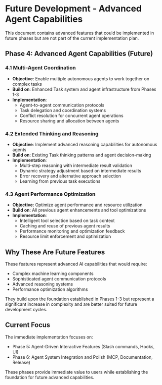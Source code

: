 # Future Development - Advanced Agent Capabilities

This document contains advanced features that could be implemented in future phases but are not part of the current implementation plan.

## Phase 4: Advanced Agent Capabilities (Future)

### 4.1 Multi-Agent Coordination

- **Objective**: Enable multiple autonomous agents to work together on complex tasks
- **Build on**: Enhanced Task system and agent infrastructure from Phases 1-3
- **Implementation**:
    - Agent-to-agent communication protocols
    - Task delegation and coordination systems
    - Conflict resolution for concurrent agent operations
    - Resource sharing and allocation between agents

### 4.2 Extended Thinking and Reasoning

- **Objective**: Implement advanced reasoning capabilities for autonomous agents
- **Build on**: Existing Task thinking patterns and agent decision-making
- **Implementation**:
    - Multi-step reasoning with intermediate result validation
    - Dynamic strategy adjustment based on intermediate results
    - Error recovery and alternative approach selection
    - Learning from previous task executions

### 4.3 Agent Performance Optimization

- **Objective**: Optimize agent performance and resource utilization
- **Build on**: All previous agent enhancements and tool optimizations
- **Implementation**:
    - Intelligent tool selection based on task context
    - Caching and reuse of previous agent results
    - Performance monitoring and optimization feedback
    - Resource limit enforcement and optimization

## Why These Are Future Features

These features represent advanced AI capabilities that would require:

- Complex machine learning components
- Sophisticated agent communication protocols
- Advanced reasoning systems
- Performance optimization algorithms

They build upon the foundation established in Phases 1-3 but represent a significant increase in complexity and are better suited for future development cycles.

## Current Focus

The immediate implementation focuses on:

- Phase 5: Agent-Driven Interactive Features (Slash commands, Hooks, UI)
- Phase 6: Agent System Integration and Polish (MCP, Documentation, Release)

These phases provide immediate value to users while establishing the foundation for future advanced capabilities.
